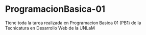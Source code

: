 # ProgramacionBasica-01
Tiene toda la tarea realizada en Programacion Basica 01 (PB1) de la Tecnicatura en Desarrollo Web de la UNLaM
